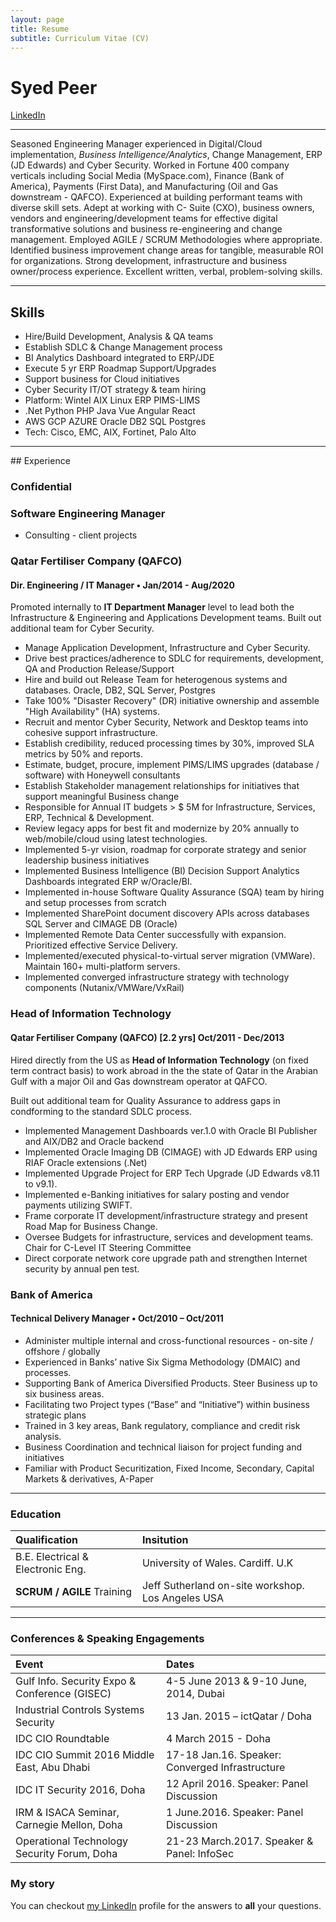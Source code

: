 ```yaml
---
layout: page
title: Resume
subtitle: Curriculum Vitae (CV)
---
```


# Syed Peer

[LinkedIn](https://www.linkedin.com/in/syedpeer) 

<hr/>

Seasoned Engineering Manager experienced in Digital/Cloud implementation, *Business Intelligence/Analytics*, Change Management, ERP (JD Edwards) and Cyber Security. Worked in Fortune 400 company verticals including Social Media (MySpace.com), Finance (Bank of America), Payments (First Data), and Manufacturing (Oil and Gas downstream - QAFCO). Experienced at building performant teams with diverse skill sets. Adept at working with C- Suite (CXO), business owners, vendors and engineering/development teams for effective digital transformative solutions and business re-engineering and change management. Employed AGILE / SCRUM Methodologies where appropriate. Identified business improvement change areas for tangible, measurable ROI for organizations. Strong development, infrastructure and business owner/process experience. Excellent written, verbal, problem-solving skills.

<hr/>

## Skills

- Hire/Build Development, Analysis & QA teams
- Establish SDLC & Change Management process
- BI Analytics Dashboard integrated to ERP/JDE
- Execute 5 yr ERP Roadmap Support/Upgrades
- Support business for Cloud initiatives
- Cyber Security IT/OT strategy & team hiring 
- Platform: Wintel AIX Linux ERP PIMS-LIMS 
- .Net Python PHP Java Vue Angular React
- AWS GCP AZURE Oracle DB2 SQL Postgres 
- Tech: Cisco, EMC, AIX, Fortinet, Palo Alto

<hr/>
## Experience

### Confidential
### Software Engineering Manager
- Consulting - client projects

### Qatar Fertiliser Company (QAFCO)
#### Dir. Engineering / IT Manager  &bull; Jan/2014 - Aug/2020

Promoted internally to **IT Department Manager** level to lead both the Infrastructure & Engineering and Applications Development teams. Built out additional team for Cyber Security. 

- Manage Application Development, Infrastructure and Cyber Security.
- Drive best practices/adherence to SDLC for requirements, development, QA and Production Release/Support
- Hire and build out Release Team for heterogenous systems and databases. Oracle, DB2, SQL Server, Postgres
- Take 100% "Disaster Recovery" (DR) initiative ownership and assemble "High Availability" (HA) systems.
- Recruit and mentor Cyber Security, Network and Desktop teams into cohesive support infrastructure.
- Establish credibility, reduced processing times by 30%, improved SLA metrics by 50% and reports.
- Estimate, budget, procure, implement PIMS/LIMS upgrades (database / software) with Honeywell consultants
- Establish Stakeholder management relationships for initiatives that support meaningful Business change
- Responsible for Annual IT budgets > $ 5M for Infrastructure, Services, ERP, Technical & Development.
- Review legacy apps for best fit and modernize by 20% annually to web/mobile/cloud using latest technologies.
- Implemented 5-yr vision, roadmap for corporate strategy and senior leadership business initiatives
- Implemented Business Intelligence (BI) Decision Support Analytics Dashboards integrated ERP w/Oracle/BI.
- Implemented in-house Software Quality Assurance (SQA) team by hiring and setup processes from scratch
- Implemented SharePoint document discovery APIs across databases SQL Server and CIMAGE DB (Oracle)
- Implemented Remote Data Center successfully with expansion. Prioritized effective Service Delivery.
- Implemented/executed physical-to-virtual server migration (VMWare). Maintain 160+ multi-platform servers.
- Implemented converged infrastructure strategy with technology components (Nutanix/VMWare/VxRail)

### Head of Information Technology 
#### Qatar Fertiliser Company (QAFCO) [2.2 yrs] Oct/2011 - Dec/2013

Hired directly from the US as **Head of Information Technology** (on fixed term contract basis) to work abroad in the the state of Qatar in the Arabian Gulf with a major Oil and Gas downstream operator at QAFCO. 

Built out additional team for Quality Assurance to address gaps in condforming to the standard SDLC process. 

- Implemented Management Dashboards ver.1.0 with Oracle BI Publisher and AIX/DB2 and Oracle backend
- Implemented Oracle Imaging DB (CIMAGE) with JD Edwards ERP using RIAF Oracle extensions (.Net)
- Implemented Upgrade Project for ERP Tech Upgrade (JD Edwards v8.11 to v9.1).
- Implemented e-Banking initiatives for salary posting and vendor payments utilizing SWIFT.
- Frame corporate IT development/infrastructure strategy and present Road Map for Business Change.
- Oversee Budgets for infrastructure, services and development teams. Chair for C-Level IT Steering Committee
- Direct corporate network core upgrade path and strengthen Internet security by annual pen test.

### Bank of America
#### Technical Delivery Manager &bull; Oct/2010 – Oct/2011

- Administer multiple internal and cross-functional resources - on-site / offshore / globally
- Experienced in Banks’ native Six Sigma Methodology (DMAIC) and processes.
- Supporting Bank of America Diversified Products. Steer Business up to six business areas.
- Facilitating two Project types (“Base” and “Initiative”) within business strategic plans
- Trained in 3 key areas, Bank regulatory, compliance and credit risk analysis.
- Business Coordination and technical liaison for project funding and initiatives
- Familiar with Product Securitization, Fixed Income, Secondary, Capital Markets & derivatives, A-Paper

<hr/>

### Education

| Qualification | Insitution | 
| :------ |:--- | 
| B.E. Electrical & Electronic Eng.  | University of Wales. Cardiff. U.K |
| **SCRUM / AGILE** Training | Jeff Sutherland on-site workshop. Los Angeles USA |

<hr/>

### Conferences & Speaking Engagements

| Event | Dates | 
| :------ |:--- | 
| Gulf Info. Security Expo & Conference (GISEC)  | 4-5 June 2013 & 9-10 June, 2014, Dubai |
| Industrial Controls Systems Security | 13 Jan. 2015 – ictQatar / Doha |
| IDC CIO Roundtable | 4 March 2015 - Doha |
| IDC CIO Summit 2016 Middle East, Abu Dhabi | 17-18 Jan.16. Speaker: Converged Infrastructure |
| IDC IT Security 2016, Doha | 12 April 2016. Speaker: Panel Discussion |
| IRM & ISACA Seminar, Carnegie Mellon, Doha | 1 June.2016. Speaker: Panel Discussion |
| Operational Technology Security Forum, Doha | 21-23 March.2017. Speaker & Panel: InfoSec |

### My story

You can checkout [my LinkedIn](https://www.linkedin.com/in/syedpeer) profile for the answers to **all** your questions.
